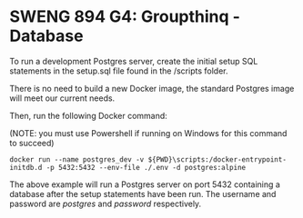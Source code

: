 # SWENG 894 G4: Groupthinq - Database

To run a development Postgres server, create the initial setup SQL statements in the setup.sql file found in the /scripts folder.

There is no need to build a new Docker image, the standard Postgres image will meet our current needs.

Then, run the following Docker command:

(NOTE: you must use Powershell if running on Windows for this command to succeed)

```
docker run --name postgres_dev -v ${PWD}\scripts:/docker-entrypoint-initdb.d -p 5432:5432 --env-file ./.env -d postgres:alpine
```

The above example will run a Postgres server on port 5432 containing a database after the setup statements have been run. The username and password are _postgres_ and _password_ respectively.